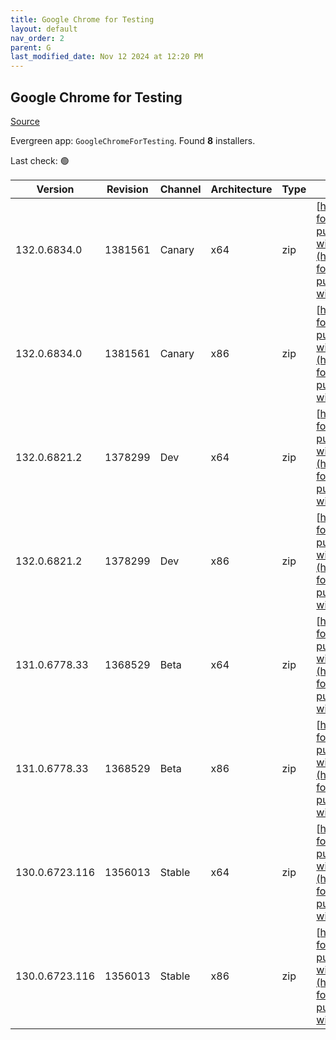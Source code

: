 ```yaml
---
title: Google Chrome for Testing
layout: default
nav_order: 2
parent: G
last_modified_date: Nov 12 2024 at 12:20 PM
---
```


## Google Chrome for Testing

[Source](https://googlechromelabs.github.io/chrome-for-testing/)

Evergreen app: `GoogleChromeForTesting`. Found **8** installers.

Last check: 🟢

| Version        | Revision | Channel | Architecture | Type | URI                                                                                                                                                                                              |
| -------------- | -------- | ------- | ------------ | ---- | ------------------------------------------------------------------------------------------------------------------------------------------------------------------------------------------------ |
| 132.0.6834.0   | 1381561  | Canary  | x64          | zip  | [https://storage.googleapis.com/chrome-for-testing-public/132.0.6834.0/win64/chrome-win64.zip](https://storage.googleapis.com/chrome-for-testing-public/132.0.6834.0/win64/chrome-win64.zip)     |
| 132.0.6834.0   | 1381561  | Canary  | x86          | zip  | [https://storage.googleapis.com/chrome-for-testing-public/132.0.6834.0/win32/chrome-win32.zip](https://storage.googleapis.com/chrome-for-testing-public/132.0.6834.0/win32/chrome-win32.zip)     |
| 132.0.6821.2   | 1378299  | Dev     | x64          | zip  | [https://storage.googleapis.com/chrome-for-testing-public/132.0.6821.2/win64/chrome-win64.zip](https://storage.googleapis.com/chrome-for-testing-public/132.0.6821.2/win64/chrome-win64.zip)     |
| 132.0.6821.2   | 1378299  | Dev     | x86          | zip  | [https://storage.googleapis.com/chrome-for-testing-public/132.0.6821.2/win32/chrome-win32.zip](https://storage.googleapis.com/chrome-for-testing-public/132.0.6821.2/win32/chrome-win32.zip)     |
| 131.0.6778.33  | 1368529  | Beta    | x64          | zip  | [https://storage.googleapis.com/chrome-for-testing-public/131.0.6778.33/win64/chrome-win64.zip](https://storage.googleapis.com/chrome-for-testing-public/131.0.6778.33/win64/chrome-win64.zip)   |
| 131.0.6778.33  | 1368529  | Beta    | x86          | zip  | [https://storage.googleapis.com/chrome-for-testing-public/131.0.6778.33/win32/chrome-win32.zip](https://storage.googleapis.com/chrome-for-testing-public/131.0.6778.33/win32/chrome-win32.zip)   |
| 130.0.6723.116 | 1356013  | Stable  | x64          | zip  | [https://storage.googleapis.com/chrome-for-testing-public/130.0.6723.116/win64/chrome-win64.zip](https://storage.googleapis.com/chrome-for-testing-public/130.0.6723.116/win64/chrome-win64.zip) |
| 130.0.6723.116 | 1356013  | Stable  | x86          | zip  | [https://storage.googleapis.com/chrome-for-testing-public/130.0.6723.116/win32/chrome-win32.zip](https://storage.googleapis.com/chrome-for-testing-public/130.0.6723.116/win32/chrome-win32.zip) |

